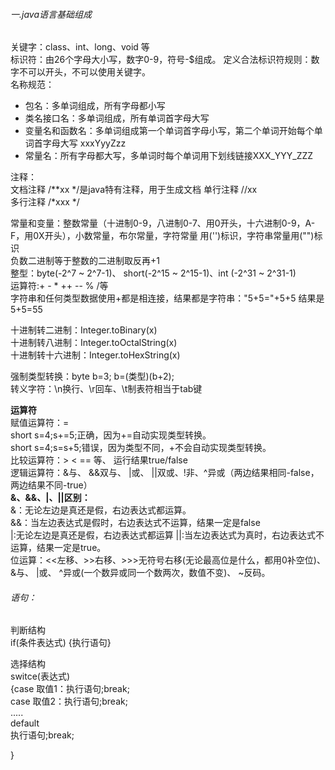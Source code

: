 ###### 一.java语言基础组成
关键字：class、int、long、void
等    
标识符：由26个字母大小写，数字0-9，符号-$组成。   定义合法标识符规则：数字不可以开头，不可以使用关键字。       
名称规范：
-  包名：多单词组成，所有字母都小写 
-  类名接口名：多单词组成，所有单词首字母大写
-  变量名和函数名：多单词组成第一个单词首字母小写，第二个单词开始每个单词首字母大写 xxxYyyZzz
-  常量名：所有字母都大写，多单词时每个单词用下划线链接XXX_YYY_ZZZ

注释：    
文档注释  /**xx   */是java特有注释，用于生成文档
单行注释 //xx     
多行注释  /*xxx    */

常量和变量：整数常量（十进制0-9，八进制0-7、用0开头，十六进制0-9，A-F，用0X开头），小数常量，布尔常量，字符常量 用('')标识，字符串常量用("")标识     
负数二进制等于整数的二进制取反再+1    
整型：byte(-2^7 ~ 2^7-1)、 short(-2^15 ~ 2^15-1)、int (-2^31 ~ 2^31-1)  
运算符:+ - *  ++  --  % /等   
字符串和任何类型数据使用+都是相连接，结果都是字符串："5+5="+5+5 结果是5+5=55

十进制转二进制：Integer.toBinary(x)   
十进制转八进制：Integer.toOctalString(x)   
十进制转十六进制：Integer.toHexString(x)    

强制类型转换：byte b=3; b=(类型)(b+2);    
转义字符：\n换行、\r回车、\t制表符相当于tab键      

**运算符**   
赋值运算符：=   
short s=4;s+=5;正确，因为+=自动实现类型转换。    
short s=4;s=s+5;错误，因为类型不同，+不会自动实现类型转换。   
比较运算符：> < == 等、     运行结果true/false  
逻辑运算符：&与、 &&双与、  |或、   ||双或、!非、^异或（两边结果相同-false，两边结果不同-true）     
**&、&&、|、||区别：**    
&：无论左边是真还是假，右边表达式都运算。   
&&：当左边表达式是假时，右边表达式不运算，结果一定是false    
|:无论左边是真还是假，右边表达式都运算
||:当左边表达式为真时，右边表达式不运算，结果一定是true。     
位运算：<<左移、>>右移、>>>无符号右移(无论最高位是什么，都用0补空位)、&与、 |或、 ^异或(一个数异或同一个数两次，数值不变)、 ~反码。   

###### 语句：
判断结构   
if(条件表达式)  {执行语句}   

选择结构   
switce(表达式)   
{case 取值1：执行语句;break;    
case 取值2：执行语句;break;   
.....    
default   
执行语句;break;

}



